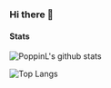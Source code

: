 ### Hi there 👋

<!--
**JsonMa/jsonma** is a ✨ _special_ ✨ repository because its `README.md` (this file) appears on your GitHub profile.

Here are some ideas to get you started:

- 🔭 I’m currently working on ...
- 🌱 I’m currently learning ...
- 👯 I’m looking to collaborate on ...
- 🤔 I’m looking for help with ...
- 💬 Ask me about ...
- 📫 How to reach me: ...
- 😄 Pronouns: ...
- ⚡ Fun fact: ...
-->

#### Stats

![PoppinL's github stats](https://github-readme-stats.vercel.app/api?username=jsonma&show_icons=true)

![Top Langs](https://github-readme-stats.vercel.app/api/top-langs/?username=jsonma&layout=compact)
